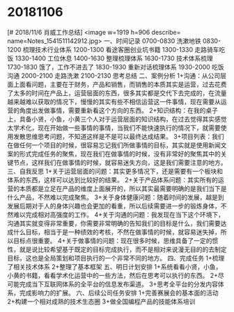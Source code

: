 # 20181106

[# 2018/11/6 肖威工作总结]
<image w=1919 h=906 describe= name=Notes_1541511142912.jpg>
一、时间记录
0700-0830 洗漱地铁
0830-1200 梳理技术行业体系
1200-1300 看途客圈创业坑书籍
1300-1330 走路骑车吃饭
1330-1400 工位休息
1400-1630 整理梳理体系
1630-1730 技术体系梳理
1730-1830 饿了，工作不进去了
1830-1930 重新对话梳理体系
1930-2000 吃饭沟通
2000-2100 走路洗漱
2100-2130 思考总结
二、案例分析
1+沟通：从公司层面上面看问题，主要在于财务，产品和销售，而销售的本质其实是运营，过去花费了太多的时间在产品上，运营层面的东西，很多其实都是交代下去完成的，在流量越来越难以获取的情况下，慢慢的其实有些不相信运营这一件事情，现在需要从运营的角度出发做事情，需要重新看这个方向的东西。
2+知识结构：在我的桌子上，具备小贤，小鱼，小黄三个人对于运营层面的知识结构，在过去觉得其实感觉太学术化，现在开始做一些事情的事情，当我们不能快速执行的情况下，就需要使用发散思维思考问题，不知道这样是不是可以最终达成结果。
3+项目列表：我们在做任何一个项目的时候，很容易忘记我们所做事情的目标，其实就是使用新闻文案的形式完成任务的聚焦，现在我们在做事情的时候，没有非常好的聚焦其中的关键节点，这样我们在做事情的时候，就容易迷失方向，这是我们需要注意的地方。
三、自我反思
1+关于运营层面的问题：其实更多情况下，还是需要有一个板块和体系的东西，这样可以达到比较好的结果。
2+关于产品体系问题：其实所有的运营的本质都是立足在产品的维度上面展开的，所以其实最需要明确的是我们当下是什么产品，不然难以完成聚焦。
3+关于身体健康问题：随着时间的发展，越是到发展后期对于人的身体兴趣也会更加的看重，所以后续需要进一步的锻炼身体，不然难以完成相对高强度的工作。
4+关于沟通的问题：我发现在当下这个环境下，沟通其实就变得非常重要，你需要非常明确的告知我们的目标是什么，我们需要达成什么目标，相当于是一种绩效的考核，不然在做事情的时候，就容易迷失掉，所以目标点很重要。
4+关于做事情的问题：现在很多时候，思维具备了一定的惯性，就是说比较希望基于既定的目标完成执行，而不是相对来说漫无目的的去制定目标，这也是全局策划和项目执行的一个非常不同的地方。
四、完成任务
1+梳理了相关技术体系
2+整理了基本框架
五、明日计划安排
1+系统看看小贤，小鱼，小黄的书籍，看看学术化运营中的一些方法，然后在思考可以执行的东西。
2+尽可能完成当下互联网体系的全平台的信息发布渠道。
3+思考全平台的分发内容体系，完成影响力的扩展。
六、后续公司任务安排
1+完善赛展会的基本面的活动
2+构建一个相对成熟的技术生态圈
3+做全国编程产品的技能体系培训
